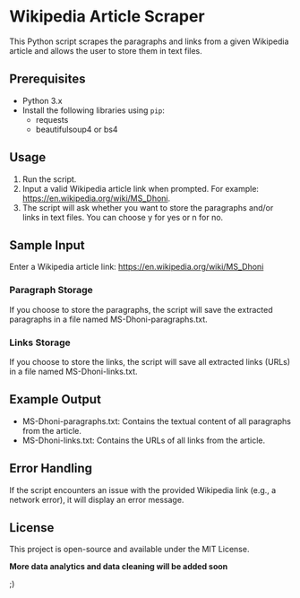 # Wikipedia Article Scraper

This Python script scrapes the paragraphs and links from a given Wikipedia article and allows the user to store them in text files.

## Prerequisites

- Python 3.x
- Install the following libraries using `pip`:
    - requests 
    - beautifulsoup4 or bs4

## Usage

1. Run the script.
2. Input a valid Wikipedia article link when prompted. For example: https://en.wikipedia.org/wiki/MS_Dhoni.
3. The script will ask whether you want to store the paragraphs and/or links in text files. You can choose y for yes or n for no.

## Sample Input

Enter a Wikipedia article link: https://en.wikipedia.org/wiki/MS_Dhoni

### Paragraph Storage

If you choose to store the paragraphs, the script will save the extracted paragraphs in a file named MS-Dhoni-paragraphs.txt.

### Links Storage

If you choose to store the links, the script will save all extracted links (URLs) in a file named MS-Dhoni-links.txt.

## Example Output

- MS-Dhoni-paragraphs.txt: Contains the textual content of all paragraphs from the article.
- MS-Dhoni-links.txt: Contains the URLs of all links from the article.

## Error Handling

If the script encounters an issue with the provided Wikipedia link (e.g., a network error), it will display an error message.

## License

This project is open-source and available under the MIT License.




**More data analytics and data cleaning will be added soon**

;)

